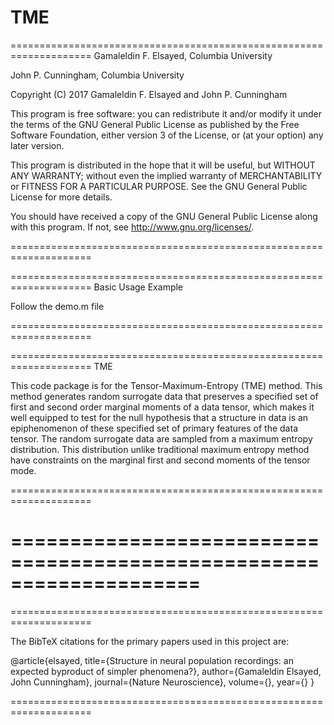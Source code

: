 # TME
====================================================================
Gamaleldin F. Elsayed, Columbia University

John P. Cunningham, Columbia University

Copyright (C) 2017 Gamaleldin F. Elsayed and John P. Cunningham

This program is free software: you can redistribute it and/or modify
it under the terms of the GNU General Public License as published by
the Free Software Foundation, either version 3 of the License, or
(at your option) any later version.

This program is distributed in the hope that it will be useful,
but WITHOUT ANY WARRANTY; without even the implied warranty of
MERCHANTABILITY or FITNESS FOR A PARTICULAR PURPOSE. See the
GNU General Public License for more details.

You should have received a copy of the GNU General Public License 
along with this program. If not, see <http://www.gnu.org/licenses/>.

====================================================================


====================================================================
Basic Usage Example

Follow the demo.m file

====================================================================


====================================================================
TME

This code package is for the Tensor-Maximum-Entropy (TME) method. This method generates random surrogate data that preserves a specified set of first and second order marginal moments of a data tensor, which makes it well equipped to test for the null hypothesis that a structure in data is an epiphenomenon of these specified set of primary features of the data tensor. The random surrogate data are sampled from a maximum entropy distribution. This distribution unlike traditional maximum entropy method have constraints on the marginal first and second moments of the tensor mode.

====================================================================


====================================================================
====================================================================

====================================================================

The BibTeX citations for the primary papers used in this project are:

@article{elsayed,
title={Structure in neural population recordings: an expected byproduct of simpler phenomena?},
author={Gamaleldin Elsayed, John Cunningham},
journal={Nature Neuroscience},
volume={},
year={}
}

====================================================================





